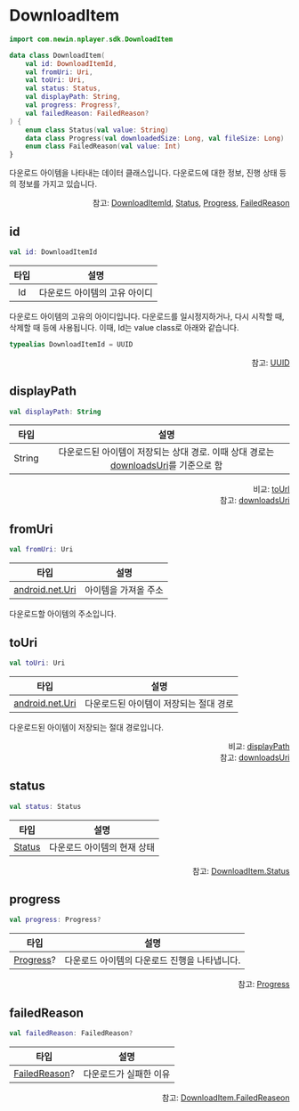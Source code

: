 # DownloadItem
```kotlin
import com.newin.nplayer.sdk.DownloadItem
```

```kotlin
data class DownloadItem(
    val id: DownloadItemId,
    val fromUri: Uri,
    val toUri: Uri,
    val status: Status,
    val displayPath: String,
    val progress: Progress?,
    val failedReason: FailedReason?
) {
    enum class Status(val value: String)
    data class Progress(val downloadedSize: Long, val fileSize: Long)
    enum class FailedReason(val value: Int)
}
```
다운로드 아이템을 나타내는 데이터 클래스입니다. 다운로드에 대한 정보, 진행 상태 등의 정보를 가지고 있습니다.

<div align="right">
참고: <a href="#id">DownloadItemId</a>, 
<a href="../../enum/download-item-status/home.md">Status</a>,
<a href="../../class/download-item-progress/home.md">Progress</a>, 
<a href="../../enum/download-item-failed-reason/home.md">FailedReason</a>
</div>

## id
```kotlin
val id: DownloadItemId
```
|타입|설명|
|:--:|:--:|
|Id|다운로드 아이템의 고유 아이디|

다운로드 아이템의 고유의 아이디입니다. 다운로드를 일시정지하거나, 다시 시작할 때, 삭제할 때 등에 사용됩니다. 이때, Id는 value class로 아래와 같습니다.

```kotlin
typealias DownloadItemId = UUID
```
<div align="right">
참고: <a href="https://developer.android.com/reference/kotlin/java/util/UUID">UUID</a>
</div>

## displayPath
```kotlin
val displayPath: String
```
|타입|설명|
|:--:|:--:|
|String|다운로드된 아이템이 저장되는 상대 경로. 이때 상대 경로는 [downloadsUri](../download-manager/home.md#downloadsuri)를 기준으로 함|
<div align="right">
비교: <a href="#touri">toUrl</a><br>
참고: <a href="../download-manager/home.md#downloadsuri">downloadsUri</a>
</div>

## fromUri
```kotlin
val fromUri: Uri
```
|타입|설명|
|:--:|:--:|
|[android.net.Uri](https://developer.android.com/reference/android/net/Uri)|아이템을 가져올 주소|

다운로드할 아이템의 주소입니다.

## toUri
```kotlin
val toUri: Uri
```
|타입|설명|
|:--:|:--:|
|[android.net.Uri](https://developer.android.com/reference/android/net/Uri)|다운로드된 아이템이 저장되는 절대 경로|

다운로드된 아이템이 저장되는 절대 경로입니다.<br>

<div align="right">
비교: <a href="#displaypath">displayPath</a><br>
참고: <a href="../download-manager/home.md#downloadsuri">downloadsUri</a>
</div>

## status
```kotlin
val status: Status
```
|타입|설명|
|:--:|:--:|
|[Status](../../enum/download-item-status/home.md)|다운로드 아이템의 현재 상태|

<div align="right">
참고: <a href="../../enum/download-item-status/home.md">DownloadItem.Status</a>
</div>

## progress
```kotlin
val progress: Progress?
```
|타입|설명|
|:--:|:--:|
|[Progress](../download-item-progress/home.md)?|다운로드 아이템의 다운로드 진행을 나타냅니다.|

<div align="right">
참고: <a href="../download-item-progress/home.md">Progress</a>
</div>

## failedReason
```kotlin
val failedReason: FailedReason?
```
|타입|설명|
|:--:|:--:|
|[FailedReason](../../enum/download-item-failed-reason/home.md)?|다운로드가 실패한 이유|

<div align="right">
참고: <a href="../../enum/download-item-failed-reason/home.md">DownloadItem.FailedReaseon</a>
</div>
